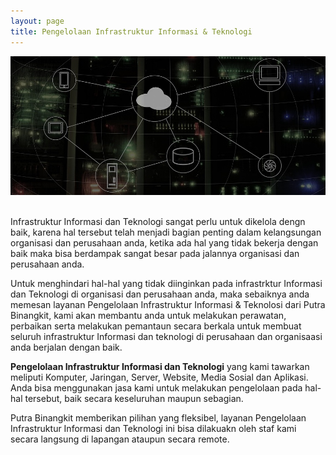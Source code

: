 ```yaml
---
layout: page
title: Pengelolaan Infrastruktur Informasi & Teknologi
---
```


![Aplikasi Bisnis Terintegrasi](img/banner-2.jpg)

<br />
Infrastruktur Informasi dan Teknologi sangat perlu untuk dikelola dengn baik, karena hal tersebut telah menjadi bagian penting dalam kelangsungan organisasi dan perusahaan anda, ketika ada hal yang tidak bekerja dengan baik maka bisa berdampak sangat besar pada jalannya organisasi dan perusahaan anda.

Untuk menghindari hal-hal yang tidak diinginkan pada infrastrktur Informasi dan Teknologi di organisasi dan perusahaan anda, maka sebaiknya anda memesan layanan Pengelolaan Infrastruktur Informasi & Teknolosi dari Putra Binangkit, kami akan membantu anda untuk melakukan perawatan, perbaikan serta melakukan pemantaun secara berkala untuk membuat seluruh infrastruktur Informasi dan teknologi di perusahaan dan organisaasi anda berjalan dengan baik.

**Pengelolaan Infrastruktur Informasi dan Teknologi** yang kami tawarkan meliputi Komputer, Jaringan, Server, Website, Media Sosial dan Aplikasi. Anda bisa menggunakan jasa kami untuk melakukan pengelolaan pada hal-hal tersebut, baik secara keseluruhan maupun sebagian.

Putra Binangkit memberikan pilihan yang fleksibel, layanan Pengelolaan Infrastruktur Informasi dan Teknologi ini bisa dilakuakn oleh staf kami secara langsung di lapangan ataupun secara remote.  
